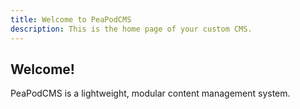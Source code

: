 ```yaml
---
title: Welcome to PeaPodCMS
description: This is the home page of your custom CMS.
---
```

## Welcome!
PeaPodCMS is a lightweight, modular content management system.